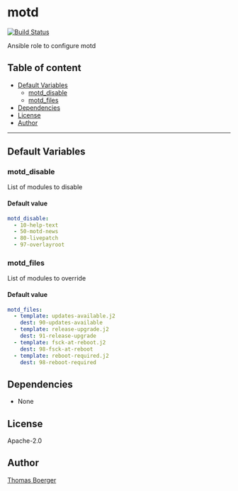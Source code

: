 # motd

[![Build Status](https://cloud.drone.io/api/badges/rolehippie/motd/status.svg)](https://cloud.drone.io/rolehippie/motd)

Ansible role to configure motd

## Table of content

* [Default Variables](#default-variables)
  * [motd_disable](#motd_disable)
  * [motd_files](#motd_files)
* [Dependencies](#dependencies)
* [License](#license)
* [Author](#author)

---

## Default Variables

### motd_disable

List of modules to disable

#### Default value

```YAML
motd_disable:
  - 10-help-text
  - 50-motd-news
  - 80-livepatch
  - 97-overlayroot
```

### motd_files

List of modules to override

#### Default value

```YAML
motd_files:
  - template: updates-available.j2
    dest: 90-updates-available
  - template: release-upgrade.j2
    dest: 91-release-upgrade
  - template: fsck-at-reboot.j2
    dest: 98-fsck-at-reboot
  - template: reboot-required.j2
    dest: 98-reboot-required
```

## Dependencies

- None

## License

Apache-2.0

## Author

[Thomas Boerger](https://github.com/tboerger)
